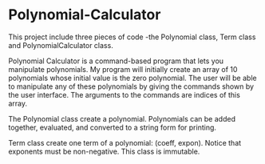 # Polynomial-Calculator
This project include three pieces of code -the Polynomial class, Term class and PolynomialCalculator class.

Polynomial Calculator is a command-based program that lets you manipulate polynomials. My program will initially create an array of 10 polynomials whose initial value is the zero polynomial. The user will be able to manipulate any of these polynomials by giving the commands shown by the user interface. The arguments to the commands are indices of this array.

The Polynomial class create a polynomial. Polynomials can be added together, evaluated, and converted to a string form for printing.

Term class create one term of a polynomial: (coeff, expon). Notice that exponents must be non-negative. This class is immutable.
